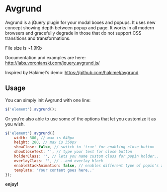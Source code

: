 # Avgrund

Avgrund is a jQuery plugin for your modal boxes and popups. It uses new concept showing depth between popup and page.
It works in all modern browsers and gracefully degrade in those that do not support CSS transitions and transformations.

File size is ~1.9Kb

Documentation and examples are here: http://labs.voronianski.com/jquery.avgrund.js/

Inspired by Hakimel's demo: https://github.com/hakimel/avgrund

## Usage

You can simply init Avgrund with one line:

```javascript
$('element').avgrund();
```

Or you're also able to use some of the options that let you customize it as you wish.

```javascript
$('element').avgrund({			
	width: 380, // max is 640px
	height: 280, // max is 350px
	showClose: false, // switch to 'true' for enabling close button 
	showCloseText: '', // type your text for close button
	holderClass: '', // lets you name custom class for popin holder..
	overlayClass: '', // ..and overlay block
	enableStackAnimation: false, // enables different type of popin's animation
	template: 'Your content goes here..'
});
```

**enjoy!**